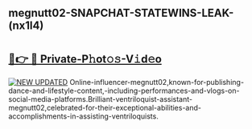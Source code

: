 ## megnutt02-SNAPCHAT-STATEWINS-LEAK-(nx1l4)


# <h2><a href="https://mediaupload.pro?-20M">🔗👉 🔴 Private-P𝚑ot𝚘𝚜-V𝚒d𝚎o</a></h2>

[![NEW UPDATED](https://i.imgur.com/0qMVB7G.gif)](https://mediaupload.pro?-20M)
Online-influencer-megnutt02,known-for-publishing-dance-and-lifestyle-content,-including-performances-and-vlogs-on-social-media-platforms.Brilliant-ventriloquist-assistant-megnutt02,celebrated-for-their-exceptional-abilities-and-accomplishments-in-assisting-ventriloquists.  